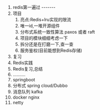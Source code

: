 1.  redis第一遍过 -------
1.  项目
    1.  亮点:Redis+lru实现的限流
    1.  唯一id,一堆开源组件
    1.  分布式系统一致性算法 paxos 或者 raft
    1.  项目的模块细细考虑一下
    1.  拆分还是在打磨一下,查一查
    1.  服务鉴权(目前能想到Redis存储)
1.  复习
1.  Redis实践
1.  Redis复习,总结
1.  ..........
1.  springboot
1.  分布式 spring cloud/Dubbo
1.  消息队列 kafka
1.  docker nginx
1.  netty